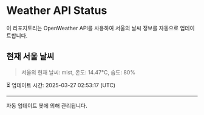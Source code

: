 
# Weather API Status

이 리포지토리는 OpenWeather API를 사용하여 서울의 날씨 정보를 자동으로 업데이트합니다.

## 현재 서울 날씨
> 서울의 현재 날씨: mist, 온도: 14.47°C, 습도: 80%

⏳ 업데이트 시간: 2025-03-27 02:53:17 (UTC)

---
자동 업데이트 봇에 의해 관리됩니다.
